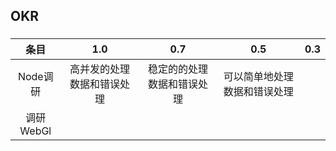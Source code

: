 ## OKR
### 
 条目 | 1.0 | 0.7 | 0.5 | 0.3
:---:|:---:|:---:|:---:|:---:
Node调研|高并发的处理数据和错误处理|稳定的的处理数据和错误处理|可以简单地处理数据和错误处理    | 
调研WebGl|  |   |    | 
